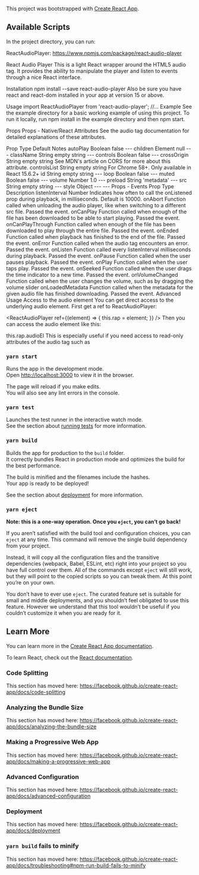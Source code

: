 This project was bootstrapped with [Create React App](https://github.com/facebook/create-react-app).

## Available Scripts

In the project directory, you can run:

ReactAudioPlayer: https://www.npmjs.com/package/react-audio-player

React Audio Player
This is a light React wrapper around the HTML5 audio tag. It provides the ability to manipulate the player and listen to events through a nice React interface.

Installation
npm install --save react-audio-player
Also be sure you have react and react-dom installed in your app at version 15 or above.

Usage
import ReactAudioPlayer from 'react-audio-player';
//...
<ReactAudioPlayer
  src="my_audio_file.ogg"
  autoPlay
  controls
/>
Example
See the example directory for a basic working example of using this project. To run it locally, run npm install in the example directory and then npm start.

Props
Props - Native/React Attributes
See the audio tag documentation for detailed explanations of these attributes.

Prop	Type	Default	Notes
autoPlay	Boolean	false	---
children	Element	null	---
className	String	empty string	---
controls	Boolean	false	---
crossOrigin	String	empty string	See MDN's article on CORS for more about this attribute.
controlsList	String	empty string	For Chrome 58+. Only available in React 15.6.2+
id	String	empty string	---
loop	Boolean	false	---
muted	Boolean	false	---
volume	Number	1.0	---
preload	String	'metadata'	---
src	String	empty string	---
style	Object	---	---
Props - Events
Prop	Type	Description
listenInterval	Number	Indicates how often to call the onListened prop during playback, in milliseconds. Default is 10000.
onAbort	Function	called when unloading the audio player, like when switching to a different src file. Passed the event.
onCanPlay	Function	called when enough of the file has been downloaded to be able to start playing. Passed the event.
onCanPlayThrough	Function	called when enough of the file has been downloaded to play through the entire file. Passed the event.
onEnded	Function	called when playback has finished to the end of the file. Passed the event.
onError	Function	called when the audio tag encounters an error. Passed the event.
onListen	Function	called every listenInterval milliseconds during playback. Passed the event.
onPause	Function	called when the user pauses playback. Passed the event.
onPlay	Function	called when the user taps play. Passed the event.
onSeeked	Function	called when the user drags the time indicator to a new time. Passed the event.
onVolumeChanged	Function	called when the user changes the volume, such as by dragging the volume slider
onLoadedMetadata	Function	called when the metadata for the given audio file has finished downloading. Passed the event.
Advanced Usage
Access to the audio element
You can get direct access to the underlying audio element. First get a ref to ReactAudioPlayer:

<ReactAudioPlayer
  ref={(element) => { this.rap = element; }}
/>
Then you can access the audio element like this:

this.rap.audioEl
This is especially useful if you need access to read-only attributes of the audio tag such as

### `yarn start`

Runs the app in the development mode.<br />
Open [http://localhost:3000](http://localhost:3000) to view it in the browser.

The page will reload if you make edits.<br />
You will also see any lint errors in the console.

### `yarn test`

Launches the test runner in the interactive watch mode.<br />
See the section about [running tests](https://facebook.github.io/create-react-app/docs/running-tests) for more information.

### `yarn build`

Builds the app for production to the `build` folder.<br />
It correctly bundles React in production mode and optimizes the build for the best performance.

The build is minified and the filenames include the hashes.<br />
Your app is ready to be deployed!

See the section about [deployment](https://facebook.github.io/create-react-app/docs/deployment) for more information.

### `yarn eject`

**Note: this is a one-way operation. Once you `eject`, you can’t go back!**

If you aren’t satisfied with the build tool and configuration choices, you can `eject` at any time. This command will remove the single build dependency from your project.

Instead, it will copy all the configuration files and the transitive dependencies (webpack, Babel, ESLint, etc) right into your project so you have full control over them. All of the commands except `eject` will still work, but they will point to the copied scripts so you can tweak them. At this point you’re on your own.

You don’t have to ever use `eject`. The curated feature set is suitable for small and middle deployments, and you shouldn’t feel obligated to use this feature. However we understand that this tool wouldn’t be useful if you couldn’t customize it when you are ready for it.

## Learn More

You can learn more in the [Create React App documentation](https://facebook.github.io/create-react-app/docs/getting-started).

To learn React, check out the [React documentation](https://reactjs.org/).

### Code Splitting

This section has moved here: https://facebook.github.io/create-react-app/docs/code-splitting

### Analyzing the Bundle Size

This section has moved here: https://facebook.github.io/create-react-app/docs/analyzing-the-bundle-size

### Making a Progressive Web App

This section has moved here: https://facebook.github.io/create-react-app/docs/making-a-progressive-web-app

### Advanced Configuration

This section has moved here: https://facebook.github.io/create-react-app/docs/advanced-configuration

### Deployment

This section has moved here: https://facebook.github.io/create-react-app/docs/deployment

### `yarn build` fails to minify

This section has moved here: https://facebook.github.io/create-react-app/docs/troubleshooting#npm-run-build-fails-to-minify
